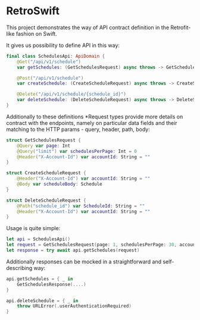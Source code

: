 # RetroSwift

This project demonstrates the way of API contract definition in the Retrofit-like fashion on Swift.

It gives us possibility to define API in this way:

```swift
final class SchedulesApi: ApiDomain {
    @Get("/api/v1/schedule")
    var getSchedules: (GetSchedulesRequest) async throws -> GetSchedulesResponse

    @Post("/api/v1/schedule")
    var createSchedule: (CreateScheduleRequest) async throws -> CreateScheduleResponse

    @Delete("/api/v1/schedule/{schedule_id}")
    var deleteSchedule: (DeleteScheduleRequest) async throws -> DeleteScheduleResponse
}
```

Additionally to these definitions *Request types provide more details on contract with the endpoints, namely on particular data fields and their matching to the HTTP params - query, header, path, body:

```swift
struct GetSchedulesRequest {
    @Query var page: Int
    @Query("limit") var schedulesPerPage: Int = 0
    @Header("X-Account-Id") var accountId: String = ""
}

struct CreateScheduleRequest {
    @Header("X-Account-Id") var accountId: String = ""
    @Body var scheduleBody: Schedule
}

struct DeleteScheduleRequest {
    @Path("schedule_id") var ScheduleId: String = ""
    @Header("X-Account-Id") var accountId: String = ""
}
```

Usage is quite simple:

```swift
let api = SchedulesApi()
let request = GetSchedulesRequest(page: 1, schedulesPerPage: 30, accountId: "acc_id")
let response = try await api.getSchedules(request)
```

Additionally responses can be mocked in a straightforward and self-describing way:

```swift
api.getSchedules = { _ in
    GetSchedulesResponse(....)
}

api.deleteSchedule = { _ in
    throw URLError(.userAuthenticationRequired)
}
```
